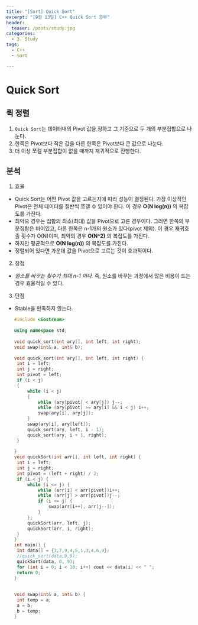 ```yaml
---
title: "[Sort] Quick Sort"
excerpt: "[9월 13일] C++ Quick Sort 공부"
header:
  teaser: /posts/study.jpg
categories:
  - 3. Study
tags:
  - C++
  - Sort

---
```

# Quick Sort

## **퀵 정렬**

1. `Quick Sort`는 데이터내의 Pivot 값을 정하고 그 기준으로 두 개의 부분집합으로 나눈다.
2. 한쪽은 Pivot보다 작은 값을 다른 한쪽은 Pivot보다 큰 값으로 나눈다.
3. 더 이상 쪼갤 부분집합이 없을 때까지 재귀적으로 진행한다.

## 분석
 1. 효율
  - Quick Sort는 어떤 Pivot 값을 고르는지에 따라 성능이 결정된다. 가장 이상적인 Pivot은 전체 데이터를 절반씩 쪼갤 수 있어야 한다. 이 경우 **O(N log(n))** 의 복잡도를 가진다.
  - 최악으 경우는 집합의 최소(최대) 값을 Pivot으로 고른 경우이다. 그러면 한쪽의 부분집합은 비어있고, 다른 한쪽은 n-1개의 원소가 있다(pivot 제외). 이 경우 재귀호출 횟수가 O(N)이며, 최악의 경우 **O(N^2)** 의 복잡도를 가진다.
  - 하지만 평균적으로 **O(N log(n))** 의 복잡도를 가진다.
  - 정렬되어 있다면 가운데 값을 Pivot으로 고르는 것이 효과적이다.

 2. 장점
   - *원소를 바꾸는 횟수가 최대 n-1 이다.* 즉, 원소를 바꾸는 과정에서 많은 비용이 드는 경우 효율적일 수 있다.

 3. 단점
  - Stable을 만족하지 않는다.


```c++
   #include <iostream>
  
   using namespace std;
  
   void quick_sort(int ary[], int left, int right);
   void swap(int& a, int& b);
  
   void quick_sort(int ary[], int left, int right) {
   	int i = left;
   	int j = right;
   	int pivot = left;
   	if (i < j)
   	{
   		while (i < j)
   		{
   			while (ary[pivot] < ary[j]) j--;
   			while (ary[pivot] >= ary[i] && i < j) i++;
   			swap(ary[i], ary[j]);
   		}
   		swap(ary[i], ary[left]);
   		quick_sort(ary, left, i - 1);
   		quick_sort(ary, i + 1, right);
   	}
  
   }
   void quickSort(int arr[], int left, int right) {
   	int i = left;
    int j = right;
   	int pivot = (left + right) / 2;
   	if (i < j) {
   		while (i <= j) {
   			while (arr[i] < arr[pivot])i++;
   			while (arr[j] > arr[pivot])j--;
   			if (i <= j) {
   				swap(arr[i++], arr[j--]);
   			}
   		};
   		quickSort(arr, left, j);
   		quickSort(arr, i, right);
   	}
   }
   int main() {
   	int data[] = {3,7,9,4,5,1,3,4,6,9};
   	//quick_sort(data,0,9);
   	quickSort(data, 0, 9);
   	for (int i = 0; i < 10; i++) cout << data[i] << " ";
   	return 0;
   }
  
  
   void swap(int& a, int& b) {
   	int temp = a;
   	a = b;
   	b = temp;
   }

```
